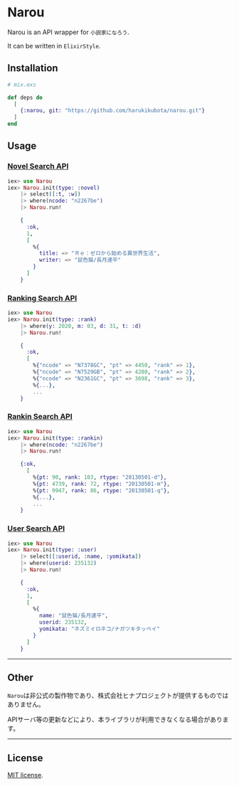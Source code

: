 # Narou

Narou is an API wrapper for `小説家になろう`.

It can be written in `ElixirStyle`.

## Installation

```elixir
# mix.exs

def deps do
  [
    {:narou, git: "https://github.com/harukikubota/narou.git"}
  ]
end

```

## Usage

### [Novel Search API](https://dev.syosetu.com/man/api/)

```elixir
iex> use Narou
iex> Narou.init(type: :novel)
    |> select([:t, :w])
    |> where(ncode: "n2267be")
    |> Narou.run!

    {
      :ok,
      1,
      [
        %{
          title: => "Ｒｅ：ゼロから始める異世界生活",
          writer: => "鼠色猫/長月達平"
        }
      ]
    }

```

### [Ranking Search API](https://dev.syosetu.com/man/rankapi/)

```elixir
iex> use Narou
iex> Narou.init(type: :rank)
    |> where(y: 2020, m: 03, d: 31, t: :d)
    |> Narou.run!

    {
      :ok,
      [
        %{"ncode" => "N7378GC", "pt" => 4450, "rank" => 1},
        %{"ncode" => "N7529GB", "pt" => 4280, "rank" => 2},
        %{"ncode" => "N2361GC", "pt" => 3698, "rank" => 3},
        %{...},
        ...
    }

```

### [Rankin Search API](https://dev.syosetu.com/man/rankinapi/)

```elixir
iex> use Narou
iex> Narou.init(type: :rankin)
    |> where(ncode: "n2267be")
    |> Narou.run!

    {:ok,
      [
        %{pt: 90, rank: 103, rtype: "20130501-d"},
        %{pt: 4739, rank: 72, rtype: "20130501-m"},
        %{pt: 9947, rank: 86, rtype: "20130501-q"},
        %{...},
        ...
    }

```

### [User Search API](https://dev.syosetu.com/man/userapi/)

```elixir
iex> use Narou
iex> Narou.init(type: :user)
    |> select([:userid, :name, :yomikata])
    |> where(userid: 235132)
    |> Narou.run!

    {
      :ok,
      1,
      [
        %{
          name: "鼠色猫/長月達平",
          userid: 235132,
          yomikata: "ネズミイロネコ/ナガツキタッペイ"
        }
      ]
    }

```

---
## Other
`Narou`は非公式の製作物であり、株式会社ヒナプロジェクトが提供するものではありません。

APIサーバ等の更新などにより、本ライブラリが利用できなくなる場合があります。

---
## License

[MIT license](https://en.wikipedia.org/wiki/MIT_License).
